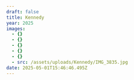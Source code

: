 ```yaml
---
draft: false
title: Kennedy
year: 2025
images:
  - {}
  - {}
  - {}
  - {}
  - {}
  - src: /assets/uploads/Kennedy/IMG_3835.jpg
date: 2025-05-01T15:46:46.495Z
---
```


